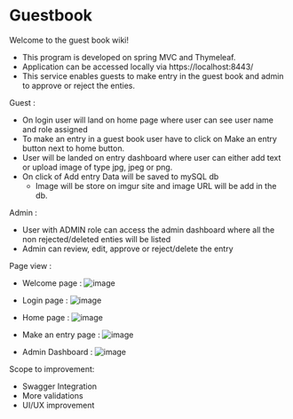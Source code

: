 # **Guestbook**

Welcome to the guest book wiki!

* This program is developed on spring MVC and Thymeleaf. 
* Application can be accessed locally via https://localhost:8443/
* This service enables guests to make entry in the guest book and admin to approve or reject the enties.

Guest :

* On login user will land on home page where user can see user name and role assigned 
* To make an entry in a guest book user have to click on Make an entry button next to home button.
* User will be landed on entry dashboard where user can either add text or upload image of type jpg, jpeg or png.
* On click of Add entry Data will be saved to mySQL db
    * Image will be store on imgur site and image URL will be add in the db.

Admin :

* User with ADMIN role can access the admin dashboard where all the non rejected/deleted enties will be listed
* Admin can review, edit, approve or reject/delete the entry


Page view :

* Welcome page :
![image](https://user-images.githubusercontent.com/27283103/163859908-bc107d19-1f4a-4ce3-999d-2d46f3d66b64.png)

* Login page :
![image](https://user-images.githubusercontent.com/27283103/163860190-271e95d4-63f8-44ba-9c12-13e1c3ba0368.png)

* Home page :
![image](https://user-images.githubusercontent.com/27283103/163860280-9f014f4f-769d-4fee-9929-d0e9081b95f7.png)

* Make an entry page :
![image](https://user-images.githubusercontent.com/27283103/163860348-56ae3b53-9e9e-44fb-b038-27d193844195.png)

* Admin Dashboard :
![image](https://user-images.githubusercontent.com/27283103/163860501-02b2e9fd-bc30-4bcd-a8b2-73aeffe44bef.png)

Scope to improvement:
* Swagger Integration
* More validations
* UI/UX improvement

